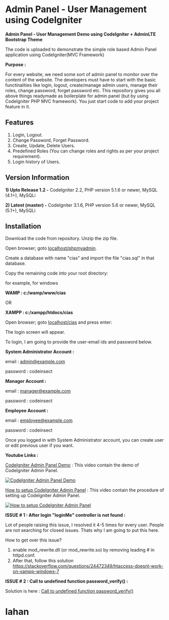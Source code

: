 # Admin Panel - User Management using CodeIgniter
**Admin Panel - User Management Demo using CodeIgniter + AdminLTE Bootstrap Theme**

The code is uploaded to demonstrate the simple role based Admin Panel application using CodeIgniter(MVC Framework)

**Purpose :**

For every website, we need some sort of admin panel to monitor over the content of the website. The developers must have to start with the basic functinalities like login, logout, create/manage admin users, manage their roles, change password, forget password etc. This repository gives you all above things readymade as boilerplate for admin panel (but by using CodeIgniter PHP MVC framework). You just start code to add your project feature in it.

## Features
1. Login, Logout.
2. Change Password, Forget Password.
3. Create, Update, Delete Users.
4. Predefined Roles (You can change roles and rights as per your project requirement).
3. Login history of Users.


## Version Information
**1) Upto Release 1.2 -** CodeIgniter 2.2, PHP version 5.1.6 or newer, MySQL (4.1+), MySQLi
    
**2) Latest (master) -** CodeIgniter 3.1.6, PHP version 5.6 or newer, MySQL (5.1+), MySQLi

## Installation

Download the code from repository.
Unzip the zip file.

Open browser; goto [localhost/phpmyadmin](http://localhost/phpmyadmin).

Create a database with name "cias" and import the file "cias.sql" in that database.

Copy the remaining code into your root directory:

for example, for windows

**WAMP : c:/wamp/www/cias**

OR

**XAMPP : c:/xampp/htdocs/cias**

Open browser; goto [localhost/cias](http://localhost/cias) and press enter:

The login screen will appear.

To login, I am going to provide the user-email ids and password below.

**System Administrator Account :**

email : admin@example.com

password : codeinsect

**Manager Account :**

email :  manager@example.com

password : codeinsect

**Employee Account :**

email : employee@example.com

password : codeinsect

Once you logged in with System Administrator account, you can create user or edit previous user if you want.

**Youtube Links :**

[CodeIgniter Admin Panel Demo](https://youtu.be/RFRXUd8LHUM) : This video contain the demo of CodeIgniter Admin Panel.

[![CodeIgniter Admin Panel Demo](http://img.youtube.com/vi/RFRXUd8LHUM/0.jpg)](http://www.youtube.com/watch?v=RFRXUd8LHUM)

[How to setup CodeIgniter Admin Panel](https://youtu.be/tU1PbcRj7ww) : This video contain the procedure of setting up CodeIgniter Admin Panel.

[![How to setup CodeIgniter Admin Panel](http://img.youtube.com/vi/tU1PbcRj7ww/0.jpg)](http://www.youtube.com/watch?v=tU1PbcRj7ww)


**ISSUE # 1 : After login "loginMe" controller is not found :**

Lot of people raising this issue, I resolved it 4-5 times for every user. People are not searching for closed issues. Thats why I am going to put this here.

How to get over this issue?

1) enable mod_rewrite.dll (or mod_rewrite.so) by removing leading # in httpd.conf.
2) After that, follow this solution https://stackoverflow.com/questions/24472349/htaccess-doesnt-work-on-xampp-windows-7

**ISSUE # 2 : Call to undefined function password_verify() :**

Solution is here : [Call to undefined function password_verify()](https://github.com/kishor10d/Admin-Panel-User-Management-using-CodeIgniter/issues/1)
# lahan
